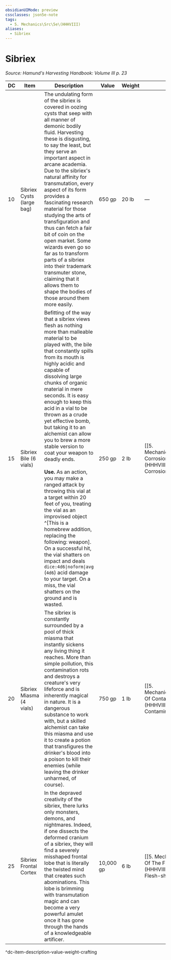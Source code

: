 ```yaml
---
obsidianUIMode: preview
cssclasses: json5e-note
tags:
  - 5. Mechanics\Src\5e\(HHHVIII)
aliases:
  - Sibriex
---
```

# Sibriex
*Source: Hamund's Harvesting Handbook: Volume III p. 23* 

| DC | Item | Description | Value | Weight | Crafting |
|----|------|-------------|-------|--------|----------|
| 10 | Sibriex Cysts (large bag) | The undulating form of the sibriex is covered in oozing cysts that seep with all manner of demonic bodily fluid. Harvesting these is disgusting, to say the least, but they serve an important aspect in arcane academia. Due to the sibriex's natural affinity for transmutation, every aspect of its form provides a fascinating research material for those studying the arts of transfiguration and thus can fetch a fair bit of coin on the open market. Some wizards even go so far as to transform parts of a sibriex into their trademark transmuter stone, claiming that it allows them to shape the bodies of those around them more easily. | 650 gp | 20 lb | — |
| 15 | Sibriex Bile (6 vials) | Befitting of the way that a sibriex views flesh as nothing more than malleable material to be played with, the bile that constantly spills from its mouth is highly acidic and capable of dissolving large chunks of organic material in mere seconds. It is easy enough to keep this acid in a vial to be thrown as a crude yet effective bomb, but taking it to an alchemist can allow you to brew a more stable version to coat your weapon to deadly ends.<br /><br />**Use.** As an action, you may make a ranged attack by throwing this vial at a target within 20 feet of you, treating the vial as an improvised object ^[This is a homebrew addition, replacing the following: weapon]. On a successful hit, the vial shatters on impact and deals `dice:4d6\|noform\|avg` (`4d6`) acid damage to your target. On a miss, the vial shatters on the ground and is wasted. | 250 gp | 2 lb | [[5. Mechanics/Items/Coating Of Corrosion (HHHVIII).md\|Coating of Corrosion]] |
| 20 | Sibriex Miasma (4 vials) | The sibriex is constantly surrounded by a pool of thick miasma that instantly sickens any living thing it reaches. More than simple pollution, this contamination rots and destroys a creature's very lifeforce and is inherently magical in nature. It is a dangerous substance to work with, but a skilled alchemist can take this miasma and use it to create a potion that transfigures the drinker's blood into a poison to kill their enemies (while leaving the drinker unharmed, of course). | 750 gp | 1 lb | [[5. Mechanics/Items/Concoction Of Contamination (HHHVIII).md\|Concoction of Contamination]] |
| 25 | Sibriex Frontal Cortex | In the depraved creativity of the sibriex, there lurks only monsters, demons, and nightmares. Indeed, if one dissects the deformed cranium of a sibriex, they will find a severely misshaped frontal lobe that is literally the twisted mind that creates such abominations. This lobe is brimming with transmutation magic and can become a very powerful amulet once it has gone through the hands of a knowledgeable artificer. | 10,000 gp | 6 lb | [[5. Mechanics/Items/Amulet Of The Flesh Shaper (HHHVIII).md\|Amulet of the Flesh-shaper]] |
^dc-item-description-value-weight-crafting
